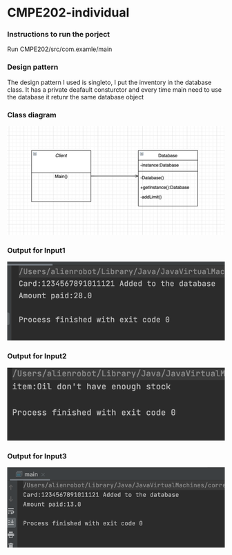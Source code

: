# CMPE202-individual

### Instructions to run the porject

Run CMPE202/src/com.examle/main

### Design pattern 

The design pattern I used is singleto, I put the inventory in the database class. It has a private deafault consturctor and every time main need to use the database it retunr the same database object 

### Class diagram

![](classdiagram.png)

### Output for Input1

![](output/input1.png)

### Output for Input2

![](output/input2.png)

### Output for Input3

![](output/input3.png)